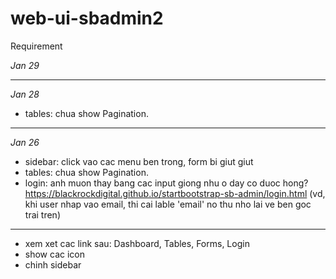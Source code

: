 # web-ui-sbadmin2
Requirement

*Jan 29*

---
*Jan 28*
- tables: chua show Pagination. 
---
*Jan 26*
- sidebar: click vao cac menu ben trong, form bi giut giut
- tables: chua show Pagination. 
- login: anh muon thay bang cac input giong nhu o day co duoc hong? 
https://blackrockdigital.github.io/startbootstrap-sb-admin/login.html
(vd, khi user nhap vao email, thi cai lable 'email' no thu nho lai ve ben goc trai tren)
----
- xem xet cac link sau: Dashboard, Tables, Forms, Login
- show cac icon
- chinh sidebar 
